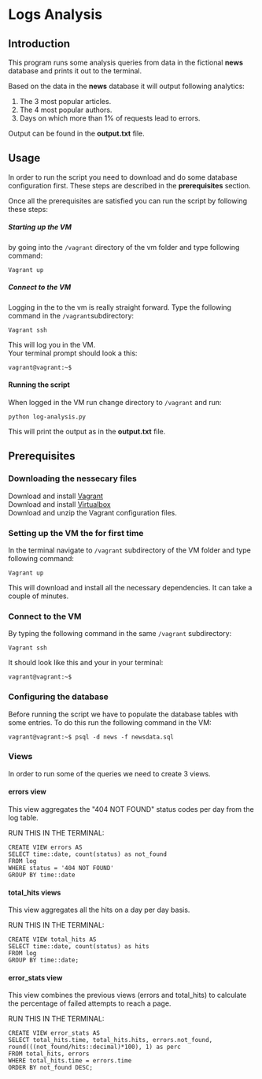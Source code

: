 
# Logs Analysis

## Introduction

This program runs some analysis queries from data in the fictional **news** database and prints it out to the terminal.

Based on the data in the __news__ database it will output following analytics:
1. The 3 most popular articles.
2. The 4 most popular authors.
3. Days on which more than 1% of requests lead to errors.

Output can be found in the **output.txt** file.

## Usage

In order to run the script you need to download and do some database configuration
first.
These steps are described in the **prerequisites** section.

Once all the prerequisites are satisfied you can run the script by following
these steps:

##### Starting up the VM
by going into the `/vagrant` directory of the vm folder
and type following command:
```
Vagrant up
```

##### Connect to the VM
Logging in the to the vm is really straight forward.
Type the following command in the  `/vagrant`subdirectory:
```
Vagrant ssh
```
This will log you in the VM.  
Your terminal prompt should look a this:
```
vagrant@vagrant:~$
```
#### Running the script

When logged in the VM run change directory to `/vagrant` and run:
```
python log-analysis.py
```
This will print the output as in the **output.txt** file.


## Prerequisites

### Downloading the nessecary files
Download and install [Vagrant](https://www.Vagrantup.com/downloads.html)          
Download and install [Virtualbox](https://www.virtualbox.org/wiki/Downloads)      
Download and unzip the Vagrant configuration files.

### Setting up the VM the for first time

In the terminal navigate to  `/vagrant` subdirectory of the VM folder
and type following command:
```
Vagrant up
```
This will download and install all the necessary dependencies.
It can take a couple of minutes.

### Connect to the VM
By typing the following command in the same `/vagrant` subdirectory:
```
Vagrant ssh
```

It should look like this and your in your terminal:
```
vagrant@vagrant:~$
```
### Configuring the database

Before running the script we have to populate the database tables with some entries.
To do this run the following command in the VM:
```
vagrant@vagrant:~$ psql -d news -f newsdata.sql
```
### Views

In order to run some of the queries we need to create 3 views.

#### **errors** view

This view aggregates the "404 NOT FOUND" status codes per day from the log table.

RUN THIS IN THE TERMINAL:
```
CREATE VIEW errors AS
SELECT time::date, count(status) as not_found
FROM log
WHERE status = '404 NOT FOUND'
GROUP BY time::date
```

#### **total_hits** views

This view aggregates all the hits on a day per day basis.

RUN THIS IN THE TERMINAL:
```
CREATE VIEW total_hits AS
SELECT time::date, count(status) as hits
FROM log
GROUP BY time::date;
```

#### **error_stats** view

This view combines the previous views (errors and total_hits) to calculate the percentage of failed attempts to reach a page.

RUN THIS IN THE TERMINAL:
```
CREATE VIEW error_stats AS
SELECT total_hits.time, total_hits.hits, errors.not_found, round(((not_found/hits::decimal)*100), 1) as perc
FROM total_hits, errors
WHERE total_hits.time = errors.time
ORDER BY not_found DESC;
```
